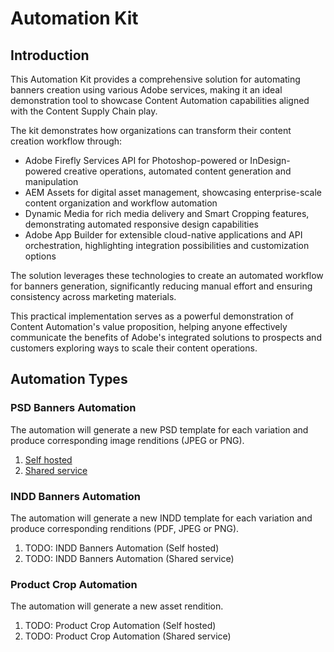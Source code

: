 # Automation Kit

## Introduction

This Automation Kit provides a comprehensive solution for automating banners creation using various Adobe services, making it an ideal demonstration tool to showcase Content Automation capabilities aligned with the Content Supply Chain play. 

The kit demonstrates how organizations can transform their content creation workflow through:
- Adobe Firefly Services API for Photoshop-powered or InDesign-powered creative operations, automated content generation and manipulation
- AEM Assets for digital asset management, showcasing enterprise-scale content organization and workflow automation
- Dynamic Media for rich media delivery and Smart Cropping features, demonstrating automated responsive design capabilities
- Adobe App Builder for extensible cloud-native applications and API orchestration, highlighting integration possibilities and customization options

The solution leverages these technologies to create an automated workflow for banners generation, significantly reducing manual effort and ensuring consistency across marketing materials. 

This practical implementation serves as a powerful demonstration of Content Automation's value proposition, helping anyone effectively communicate the benefits of Adobe's integrated solutions to prospects and customers exploring ways to scale their content operations.

## Automation Types

### PSD Banners Automation

The automation will generate a new PSD template for each variation and produce corresponding image renditions (JPEG or PNG).

1. [Self hosted](https://github.com/fornacif/automation-kit/blob/main/psd-banners-automation.md)
2. [Shared service](https://github.com/fornacif/automation-kit/blob/main/psd-banners-automation-shared.md)

### INDD Banners Automation

The automation will generate a new INDD template for each variation and produce corresponding renditions (PDF, JPEG or PNG).

1. TODO: INDD Banners Automation (Self hosted)
2. TODO: INDD Banners Automation (Shared service)

### Product Crop Automation

The automation will generate a new asset rendition.

1. TODO: Product Crop Automation (Self hosted)
2. TODO: Product Crop Automation (Shared service)